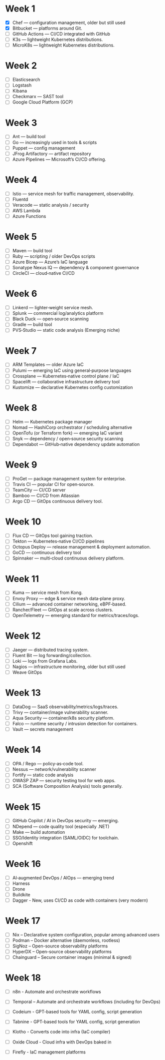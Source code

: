 # Week 1

* [x] Chef — configuration management, older but still used
* [x] Bitbucket — platforms around Git.
* [ ] GitHub Actions — CI/CD integrated with GitHub
* [ ] K3s — lightweight Kubernetes distributions.
* [ ] MicroK8s — lightweight Kubernetes distributions.

# Week 2

* [ ] Elasticsearch
* [ ] Logstash
* [ ] Kibana
* [ ] Checkmarx — SAST tool
* [ ] Google Cloud Platform (GCP)

# Week 3

* [ ] Ant — build tool
* [ ] Go — increasingly used in tools & scripts
* [ ] Puppet — config management
* [ ] JFrog Artifactory — artifact repository
* [ ] Azure Pipelines — Microsoft’s CI/CD offering.

# Week 4

* [ ] Istio — service mesh for traffic management, observability.
* [ ] Fluentd
* [ ] Veracode — static analysis / security
* [ ] AWS Lambda
* [ ] Azure Functions

# Week 5

* [ ] Maven — build tool
* [ ] Ruby — scripting / older DevOps scripts
* [ ] Azure Bicep — Azure’s IaC language
* [ ] Sonatype Nexus IQ — dependency & component governance
* [ ] CircleCI — cloud‑native CI/CD

# Week 6

* [ ] Linkerd — lighter‑weight service mesh.
* [ ] Splunk — commercial log/analytics platform
* [ ] Black Duck — open‑source scanning
* [ ] Gradle — build tool
* [ ] PVS‑Studio — static code analysis (Emerging niche)

# Week 7

* [ ] ARM Templates — older Azure IaC
* [ ] Pulumi — emerging IaC using general‑purpose languages
* [ ] Crossplane — Kubernetes‑native control plane / IaC
* [ ] Spacelift — collaborative infrastructure delivery tool
* [ ] Kustomize — declarative Kubernetes config customization

# Week 8

* [ ] Helm — Kubernetes package manager
* [ ] Nomad — HashiCorp orchestrator / scheduling alternative
* [ ] OpenTofu (or Terraform fork) — emerging IaC variant
* [ ] Snyk — dependency / open‑source security scanning
* [ ] Dependabot — GitHub‑native dependency update automation

# Week 9

* [ ] ProGet — package management system for enterprise.
* [ ] Travis CI — popular CI for open‑source.
* [ ] TeamCity — CI/CD server
* [ ] Bamboo — CI/CD from Atlassian
* [ ] Argo CD — GitOps continuous delivery tool.

# Week 10

* [ ] Flux CD — GitOps tool gaining traction.
* [ ] Tekton — Kubernetes‑native CI/CD pipelines
* [ ] Octopus Deploy — release management & deployment automation.
* [ ] GoCD — continuous delivery tool
* [ ] Spinnaker — multi‑cloud continuous delivery platform.

# Week 11

* [ ] Kuma — service mesh from Kong.
* [ ] Envoy Proxy — edge & service mesh data‑plane proxy.
* [ ] Cilium — advanced container networking, eBPF‑based.
* [ ] Rancher/Fleet — GitOps at scale across clusters.
* [ ] OpenTelemetry — emerging standard for metrics/traces/logs.

# Week 12

* [ ] Jaeger — distributed tracing system.
* [ ] Fluent Bit — log forwarding/collection.
* [ ] Loki — logs from Grafana Labs.
* [ ] Nagios — infrastructure monitoring, older but still used
* [ ] Weave GitOps

# Week 13

* [ ] DataDog — SaaS observability/metrics/logs/traces.
* [ ] Trivy — container/image vulnerability scanner.
* [ ] Aqua Security — container/k8s security platform.
* [ ] Falco — runtime security / intrusion detection for containers.
* [ ] Vault — secrets management

# Week 14

* [ ] OPA / Rego — policy‑as‑code tool.
* [ ] Nessus — network/vulnerability scanner
* [ ] Fortify — static code analysis
* [ ] OWASP ZAP — security testing tool for web apps.
* [ ] SCA (Software Composition Analysis) tools generally.

# Week 15

* [ ] GitHub Copilot / AI in DevOps security — emerging.
* [ ] NDepend — code quality tool (especially .NET)
* [ ] Make — build automation
* [ ] SSO/Identity integration (SAML/OIDC) for toolchain.
* [ ] Openshift

# Week 16

* [ ] AI‑augmented DevOps / AIOps — emerging trend
* [ ] Harness
* [ ] Drone
* [ ] Buildkite
* [ ] Dagger - New, uses CI/CD as code with containers (very modern)

# Week 17
* [ ] Nix – Declarative system configuration, popular among advanced users
* [ ] Podman – Docker alternative (daemonless, rootless)
* [ ] SigNoz – Open-source observability platforms
* [ ] HyperDX – Open-source observability platforms
* [ ] Chainguard – Secure container images (minimal & signed)

# Week 18
* [ ] n8n - Automate and orchestrate workflows
* [ ] Temporal – Automate and orchestrate workflows (including for DevOps)
* [ ] Codeium - GPT-based tools for YAML config, script generation
* [ ] Tabnine - GPT-based tools for YAML config, script generation
* [ ] Klotho - Converts code into infra (IaC compiler)
* [ ] Oxide Cloud - Cloud infra with DevOps baked in
* [ ] Firefly - IaC management platforms



